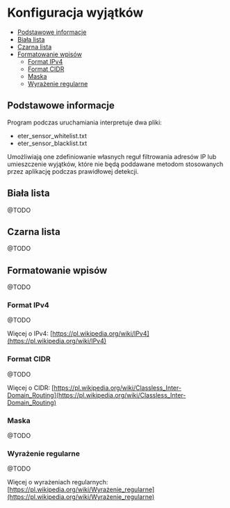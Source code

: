 # Konfiguracja wyjątków

- [Podstawowe informacje](#introdution)
- [Biała lista](#whitelist)
- [Czarna lista](#blacklist)
- [Formatowanie wpisów](#format)
  - [Format IPv4](#format-ipv4)
  - [Format CIDR](#format-cidr)
  - [Maska](#format-mask)
  - [Wyrażenie regularne](#format-regex)

<a name="introdution"></a>
## Podstawowe informacje

Program podczas uruchamiania  interpretuje dwa pliki:

- eter_sensor_whitelist.txt
- eter_sensor_blacklist.txt

Umożliwiają one zdefiniowanie własnych reguł filtrowania adresów IP lub umieszczenie wyjątków, które nie będą poddawane metodom stosowanych przez aplikację podczas prawidłowej detekcji.

<a name="whitelist"></a>
## Biała lista

@TODO

<a name="blacklist"></a>
## Czarna lista

@TODO

<a name="format"></a>
## Formatowanie wpisów

@TODO

<a name="format-ipv4"></a>
### Format IPv4

@TODO

Więcej o IPv4: [https://pl.wikipedia.org/wiki/IPv4](https://pl.wikipedia.org/wiki/IPv4)

<a name="format-cidr"></a>
### Format CIDR

@TODO

Więcej o CIDR: [https://pl.wikipedia.org/wiki/Classless_Inter-Domain_Routing](https://pl.wikipedia.org/wiki/Classless_Inter-Domain_Routing)

<a name="format-mask"></a>
### Maska

@TODO

<a name="format-regex"></a>
### Wyrażenie regularne

@TODO

Więcej o wyrażeniach regularnych: [https://pl.wikipedia.org/wiki/Wyrażenie_regularne](https://pl.wikipedia.org/wiki/Wyrażenie_regularne)
